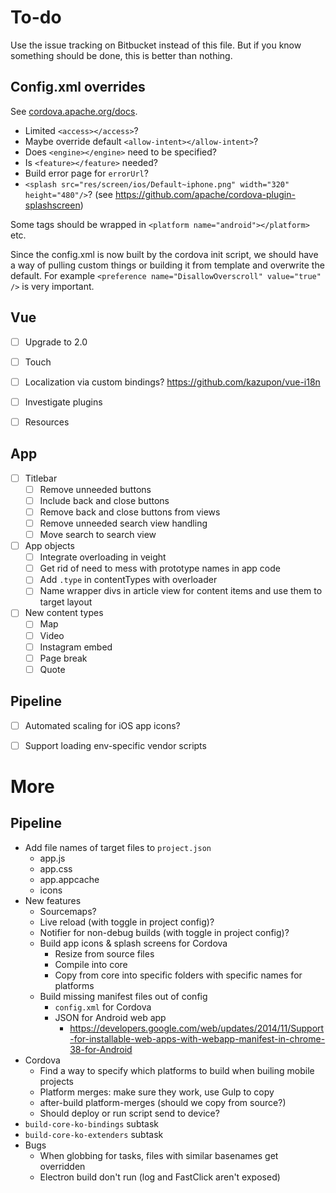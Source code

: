 
# To-do

Use the issue tracking on Bitbucket instead of this file. But if you know something should be done, this is better than nothing.

## Config.xml overrides

See [cordova.apache.org/docs](https://cordova.apache.org/docs/en/latest/config_ref/index.html).

- Limited `<access></access>`?
- Maybe override default `<allow-intent></allow-intent>`?
- Does `<engine></engine>` need to be specified?
- Is `<feature></feature>` needed?
- Build error page for `errorUrl`?
- `<splash src="res/screen/ios/Default~iphone.png" width="320" height="480"/>`? (see https://github.com/apache/cordova-plugin-splashscreen)

Some tags should be wrapped in `<platform name="android"></platform>` etc.

Since the config.xml is now built by the cordova init script, we should have a way of pulling custom things or building it from template and overwrite the default. For example `<preference name="DisallowOverscroll" value="true" />` is very important.



## Vue

- [ ] Upgrade to 2.0
- [ ] Touch
- [ ] Localization via custom bindings? https://github.com/kazupon/vue-i18n
- [ ] Investigate plugins
- [ ] Resources



## App

- [ ] Titlebar
	- [ ] Remove unneeded buttons
	- [ ] Include back and close buttons
	- [ ] Remove back and close buttons from views
	- [ ] Remove unneeded search view handling
	- [ ] Move search to search view
- [ ] App objects
	- [ ] Integrate overloading in veight
	- [ ] Get rid of need to mess with prototype names in app code
	- [ ] Add `.type` in contentTypes with overloader
	- [ ] Name wrapper divs in article view for content items and use them to target layout
- [ ] New content types
	- [ ] Map
	- [ ] Video
	- [ ] Instagram embed
	- [ ] Page break
	- [ ] Quote

## Pipeline

- [ ] Automated scaling for iOS app icons?
- [ ] Support loading env-specific vendor scripts



# More

## Pipeline

- Add file names of target files to `project.json`
	- app.js
	- app.css
	- app.appcache
	- icons
- New features
	- Sourcemaps?
	- Live reload (with toggle in project config)?
	- Notifier for non-debug builds (with toggle in project config)?
	- Build app icons & splash screens for Cordova
		- Resize from source files
		- Compile into core
		- Copy from core into specific folders with specific names for platforms
	- Build missing manifest files out of config
		- `config.xml` for Cordova
		- JSON for Android web app
			- https://developers.google.com/web/updates/2014/11/Support-for-installable-web-apps-with-webapp-manifest-in-chrome-38-for-Android
- Cordova
	- Find a way to specify which platforms to build when builing mobile projects
	- Platform merges: make sure they work, use Gulp to copy
	- after-build platform-merges (should we copy from source?)
	- Should deploy or run script send to device?
- `build-core-ko-bindings` subtask
- `build-core-ko-extenders` subtask
- Bugs
	- When globbing for tasks, files with similar basenames get overridden
	- Electron build don't run (log and FastClick aren't exposed)
